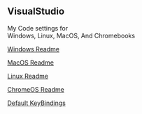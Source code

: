 ## VisualStudio 
My Code settings for  
Windows, Linux, MacOS, And Chromebooks
  
[Windows Readme](README-windows.md)  
  
[MacOS Readme](README-macos.md)  
  
[Linux Readme](README-linux.md)  
  
[ChromeOS Readme](README-chromeos.md)  
  
[Default KeyBindings](KeyBindings.md)  
